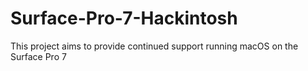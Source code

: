 # Surface-Pro-7-Hackintosh
This project aims to provide continued support running macOS on the Surface Pro 7
